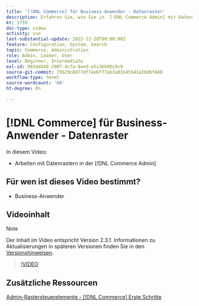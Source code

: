 ```yaml
---
title: '[!DNL Commerce] für Business-Anwender - Datenraster'
description: Erfahren Sie, wie Sie in  [!DNL Commerce Admin] mit Datenrastern arbeiten.
kt: 5759
doc-type: video
activity: use
last-substantial-update: 2022-12-28T00:00:00Z
feature: Configuration, System, Search
topic: Commerce, Administration
role: Admin, Leader, User
level: Beginner, Intermediate
exl-id: 9834d448-2907-4c7a-8eed-e5c36b96c9c9
source-git-commit: 79529c8d77df74e6f77ab3a01b45541a38dbf680
workflow-type: tm+mt
source-wordcount: '68'
ht-degree: 0%

---
```


# [!DNL Commerce] für Business-Anwender - Datenraster

In diesem Video:

- Arbeiten mit Datenrastern in der [!DNL Commerce Admin]

## Für wen ist dieses Video bestimmt?

- Business-Anwender

## Videoinhalt

>[!NOTE]
>
>Der Inhalt im Video entspricht Version 2.3.1. Informationen zu Aktualisierungen in späteren Versionen finden Sie in den [Versionshinweisen](https://experienceleague.adobe.com/docs/commerce-operations/release/notes/overview.html).

>[!VIDEO](https://video.tv.adobe.com/v/35960?quality=12&learn=on)

## Zusätzliche Ressourcen

[Admin-Rastersteuerelemente - [!DNL Commerce] Erste Schritte](https://experienceleague.adobe.com/docs/commerce-admin/start/admin/tools/admin-grid-controls.html)
